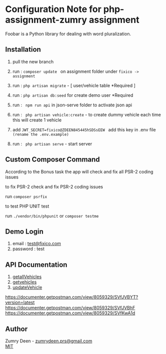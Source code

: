 # Configuration Note for  php-assignment-zumry assignment 

Foobar is a Python library for dealing with word pluralization.

## Installation

1. pull  the new branch  
2. run : ```composer update ``` on assignment folder under ```fixico -> assignment ```  
3. run : ``` php artisan migrate ``` - [ user/vehicle table *Required  ]
4. run : ``` php artisan db:seed ```  for create  demo user *Required 
5. run : ``` npm run api```   in json-serve folder to activate json api
6. run : ``` php artisan vehicle:create```  - to create dummy vehicle each time this will create 1 
   vehicle  
7. add ```JWT_SECRET=fixico@ZDEEN845445hSDSsEEW ``` add this key in .env file ```(rename the .env.example)```
   
8. run : ``` php artisan serve```  - start server 

## Custom Composer Command  
According to the Bonus task the app will check and fix all PSR-2 coding issues

to fix PSR-2 check and fix PSR-2 coding issues

run ``` composer psrfix ```   

to test PHP UNIT test 

run ``` ./vendor/bin/phpunit ``` or  ``` composer testme ```

## Demo Login

1. email    : test@fixico.com
2. password : test



## API Documentation 
1. [getallVehicles ](https://documenter.getpostman.com/view/8059329/SVfJVBYT?version=latest)
2. [getvehicles](https://documenter.getpostman.com/view/8059329/SVfJVBhF)
3. [updateVehicle](https://documenter.getpostman.com/view/8059329/SVfKwA1d)

https://documenter.getpostman.com/view/8059329/SVfJVBYT?version=latest
https://documenter.getpostman.com/view/8059329/SVfJVBhF
https://documenter.getpostman.com/view/8059329/SVfKwA1d

## Author
Zumry Deen - zumrydeen.prs@gmail.com  
[MIT](https://choosealicense.com/licenses/mit/)

